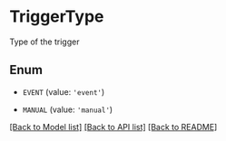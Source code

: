 # TriggerType

Type of the trigger

## Enum

* `EVENT` (value: `'event'`)

* `MANUAL` (value: `'manual'`)

[[Back to Model list]](../README.md#documentation-for-models) [[Back to API list]](../README.md#documentation-for-api-endpoints) [[Back to README]](../README.md)


